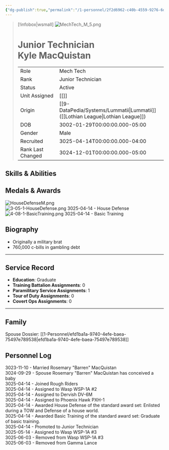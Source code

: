 ```yaml
---
{"dg-publish":true,"permalink":"/1-personnel/2f2d6962-c40b-4559-9276-6d8375fa76f7/"}
---
```



> [!infobox|wsmall]
> ![MechTech_M_5.png](/img/user/z_Assets/People/Male/Mech%20Tech/MechTech_M_5.png)
> # Junior Technician<br>Kyle  MacQuistan
> | | |
> | - | - |
> | Role | Mech Tech |
> | Rank | Junior Technician |
> | Status | Active |
> | Unit Assigned | [[]]
> | Origin | [[9-DataPedia/Systems/Lummatii\|Lummatii]]<br>([[Lothian League\|Lothian League]]) |
> | DOB | 3002-01-29T00:00:00.000-05:00 |
> | Gender | Male |
> | Recruited | 3025-04-14T00:00:00.000-04:00 |
> | Rank Last Changed | 3024-12-01T00:00:00.000-05:00 |

## Skills & Abilities




## Medals & Awards
![HouseDefenseM.png](/img/user/z_Assets/Awards/medals/HouseDefenseM.png)  
![3-05-1-HouseDefense.png](/img/user/z_Assets/Awards/ribbons/3-05-1-HouseDefense.png) 3025-04-14 - House Defense<br>![4-08-1-BasicTraining.png](/img/user/z_Assets/Awards/ribbons/4-08-1-BasicTraining.png) 3025-04-14 - Basic Training<br>

## Biography
- Originally a military brat
- 760,000 c-bills in gambling debt
---
## Service Record
- **Education**: Graduate
- **Training Battalion Assignments**: 0
- **Paramilitary Service Assignments**: 1
- **Tour of Duty Assignments**: 0
- **Covert Ops Assignments**: 0
---

## Family
Spouse Dossier: [[1-Personnel/efd1ba1a-9740-4efe-baea-75497e789538\|efd1ba1a-9740-4efe-baea-75497e789538]]


## Personnel Log
3023-11-10 - Married Rosemary "Barren" MacQuistan<br>3024-09-29 - Spouse Rosemary "Barren" MacQuistan has conceived a baby<br>3025-04-14 - Joined Rough Riders<br>3025-04-14 - Assigned to Wasp WSP-1A #2<br>3025-04-14 - Assigned to Dervish DV-6M<br>3025-04-14 - Assigned to Phoenix Hawk PXH-1<br>3025-04-14 - Awarded House Defense of the standard award set: Enlisted during a TOW and Defense of a house world.<br>3025-04-14 - Awarded Basic Training of the standard award set: Graduate of basic training.<br>3025-04-14 - Promoted to Junior Technician<br>3025-05-14 - Assigned to Wasp WSP-1A #3<br>3025-06-03 - Removed from Wasp WSP-1A #3<br>3025-06-03 - Removed from Gamma Lance<br>

